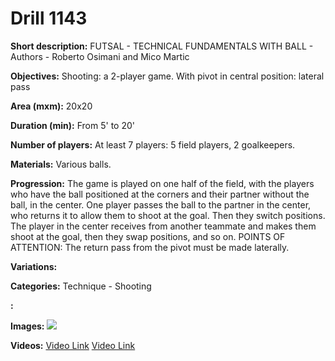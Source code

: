 # Drill 1143

**Short description:**
FUTSAL - TECHNICAL FUNDAMENTALS WITH BALL - Authors - Roberto Osimani and Mico Martic

**Objectives:**
Shooting: a 2-player game. With pivot in central position: lateral pass

**Area (mxm):**
20x20

**Duration (min):**
From 5' to 20'

**Number of players:**
At least 7 players: 5 field players, 2 goalkeepers.

**Materials:**
Various balls.

**Progression:**
The game is played on one half of the field, with the players who have the ball positioned at the corners and their partner without the ball, in the center. One player passes the ball to the partner in the center, who returns it to allow them to shoot at the goal. Then they switch positions. The player in the center receives from another teammate and makes them shoot at the goal, then they swap positions, and so on. POINTS OF ATTENTION: The return pass from the pivot must be made laterally.

**Variations:**


**Categories:**
Technique - Shooting

**:**


**Images:**
![](https://www.coachingfutsal.com/\images\cf28b425fea247e66600e075e00e0cabf9346fe7ba9261255933fa6bbced6a44673e3f1bec77b53c9c188add2b9c880de66652529bc69400a36b58439a68612152c1ec0d64257.jpg)

**Videos:**
[Video Link](https://www.youtube.com/embed/yedxU4hkmXA)
[Video Link](https://www.youtube.com/embed/dVBDSAc01bY)

